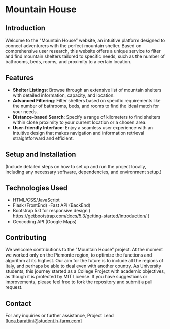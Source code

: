 # Mountain House

## Introduction
Welcome to the "Mountain House” website, an intuitive platform designed to connect adventurers with the perfect mountain shelter. Based on comprehensive user research, this website offers a unique service to filter and find mountain shelters tailored to specific needs, such as the number of bathrooms, beds, rooms, and proximity to a certain location.

## Features
- **Shelter Listings**: Browse through an extensive list of mountain shelters with detailed information, capacity, and location.
- **Advanced Filtering**: Filter shelters based on specific requirements like the number of bathrooms, beds, and rooms to find the ideal match for your needs.
- **Distance-based Search**: Specify a range of kilometers to find shelters within close proximity to your current location or a chosen area.
- **User-friendly Interface**: Enjoy a seamless user experience with an intuitive design that makes navigation and information retrieval straightforward and efficient.

## Setup and Installation
(Include detailed steps on how to set up and run the project locally, including any necessary software, dependencies, and environment setup.)

## Technologies Used
- HTML/CSS/JavaScript
- Flask (FrontEnd)
-Fast API (BackEnd)
- Bootstrap 5.0 for responsive design ( https://getbootstrap.com/docs/5.3/getting-started/introduction/ )
- Geocoding API (Google Maps)

## Contributing
We welcome contributions to the "Mountain House” project. 
At the moment we worked only on the Piemonte region, to optimize the functions and algorithm at its highest. Our aim for the future is to include all the regions of Italy, and perhaps be able to deal even with another country. 
As University students, this journey started as a College Project with academic objectives, as though it is protected by MIT License.
If you have suggestions or improvements, please feel free to fork the repository and submit a pull request.

## Contact
For any inquiries or further assistance, Project Lead [luca.barattini@student.h-farm.com]
